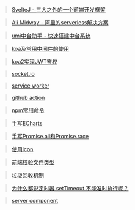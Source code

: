 > [SvelteJ - 三大之外的一个前端开发框架](https://zhuanlan.zhihu.com/p/97825481)

> [Ali Midway - 阿里的serverless解决方案](https://www.yuque.com/midwayjs/faas/quick_start)

> [umi中台助手 - 快速搭建中台系统](https://dfocusgroup.github.io/generator-umi/)

> [koa及常用中间件的使用](https://juejin.cn/post/6914163421208412173#heading-7)

> [koa2实现JWT鉴权](https://juejin.cn/post/6921493257578872845)

> [socket.io](https://www.w3cschool.cn/socket/socket-odxe2egl.html)

> [service worker](https://zhuanlan.zhihu.com/p/115243059)

> [github action](https://juejin.cn/post/6950799922178310152#heading-18)

> [npm常用命令](https://juejin.cn/post/6950817077670182943)

> [手写ECharts](https://juejin.cn/post/6950684708443258894)

> [手写Promise.all和Promise.race](https://juejin.cn/post/6976028030770610213)

> [使用icon](https://juejin.cn/post/6844903517564436493)


> [前端校验文件类型](https://juejin.cn/post/6971935704938971173)

> [垃圾回收机制](https://juejin.cn/post/6981588276356317214)

> [为什么都说定时器 setTimeout 不能准时执行呢？](https://juejin.cn/post/6982081539249012766)

> [server component](https://juejin.cn/post/6921981110083665934#heading-0)